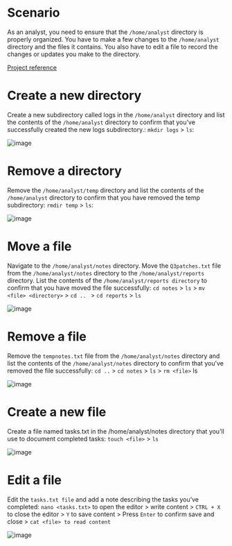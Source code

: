 # Scenario
As an analyst, you need to ensure that the `/home/analyst` directory is properly organized. You have to make a few changes to the `/home/analyst` directory and the files it contains. You also have to edit a file to record the changes or updates you make to the directory.

[Project reference](https://www.coursera.org/learn/linux-and-sql/home/welcome)

# Create a new directory
Create a new subdirectory called logs in the `/home/analyst` directory and list the contents of the `/home/analyst` directory to confirm that you’ve successfully created the new logs subdirectory.: `mkdir logs` > `ls`:

![image](https://github.com/user-attachments/assets/2f6ce4ae-4096-49b0-a41d-9eaf9b72a7e9)

# Remove a directory
Remove the `/home/analyst/temp` directory and list the contents of the `/home/analyst` directory to confirm that you have removed the temp subdirectory: `rmdir temp` > `ls`:

![image](https://github.com/user-attachments/assets/d1845655-2a10-4935-ac60-78a78e71f578)

# Move a file
Navigate to the `/home/analyst/notes` directory. Move the `Q3patches.txt` file from the `/home/analyst/notes` directory to the `/home/analyst/reports` directory. List the contents of the `/home/analyst/reports directory` to confirm that you have moved the file successfully: `cd notes` > `ls` > `mv <file> <directory>` > `cd .. ` > `cd reports` > `ls`

![image](https://github.com/user-attachments/assets/49460ad9-ade4-40c5-a841-368679d1cd0a)

# Remove a file
Remove the `tempnotes.txt` file from the `/home/analyst/notes` directory and list the contents of the `/home/analyst/notes` directory to confirm that you’ve removed the file successfully: `cd ..` > `cd notes` > `ls` > `rm <file>` ls

![image](https://github.com/user-attachments/assets/5e9babc9-08cd-4804-9ac7-dd13f4f2672b)


# Create a new file
Create a file named tasks.txt in the /home/analyst/notes directory that you’ll use to document completed tasks: `touch <file>` > `ls`

![image](https://github.com/user-attachments/assets/95b6e5c7-64d3-4a79-96b2-f1c301186f27)

# Edit a file
Edit the `tasks.txt file` and add a note describing the tasks you’ve completed: `nano <tasks.txt>` to open the editor > write content > `CTRL + X` to close the editor > `Y` to save content > Press `Enter` to confirm save and close > `cat <file> to read content`

![image](https://github.com/user-attachments/assets/05a21cfa-4a8a-409a-a616-0828c9e4f39c)
